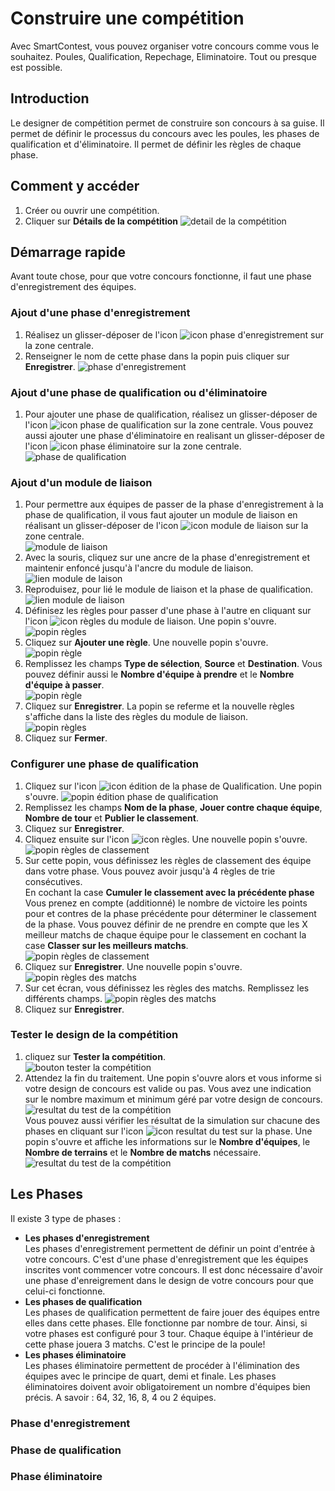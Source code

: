 ﻿# Construire une compétition

Avec SmartContest, vous pouvez organiser votre concours comme vous le souhaitez. Poules, Qualification, Repechage, Eliminatoire. Tout ou presque est possible. 

## Introduction

Le designer de compétition permet de construire son concours à sa guise.
Il permet de définir le processus du concours avec les poules, les phases de qualification et d'éliminatoire.
Il permet de définir les règles de chaque phase.

## Comment y accéder

1. Créer ou ouvrir une compétition.
2. Cliquer sur **Détails de la compétition**
 ![detail de la compétition](img/design-competition/1.jpg)

## Démarrage rapide

Avant toute chose, pour que votre concours fonctionne, il faut une phase d'enregistrement des équipes.

### Ajout d'une phase d'enregistrement

1. Réalisez un glisser-déposer de l'icon ![icon phase d'enregistrement](img/design-competition/2.jpg) sur la zone centrale.
2. Renseigner le nom de cette phase dans la popin puis cliquer sur **Enregistrer**.
 ![phase d'enregistrement](img/design-competition/3.jpg)

### Ajout d'une phase de qualification ou d'éliminatoire

1. Pour ajouter une phase de qualification, réalisez un glisser-déposer de l'icon ![icon phase de qualification](img/design-competition/4.jpg) sur la zone centrale.
 Vous pouvez aussi ajouter une phase d'éliminatoire en realisant un glisser-déposer de l'icon ![icon phase éliminatoire](img/design-competition/5.jpg) sur la zone centrale.
 ![phase de qualification](img/design-competition/6.jpg)

### Ajout d'un module de liaison

1. Pour permettre aux équipes de passer de la phase d'enregistrement à la phase de qualification, il vous faut ajouter un module de liaison en réalisant un glisser-déposer de l'icon ![icon module de liaison](img/design-competition/7.jpg) sur la zone centrale.  
 ![module de liaison](img/design-competition/8.jpg)
2. Avec la souris, cliquez sur une ancre de la phase d'enregistrement et maintenir enfoncé jusqu'à l'ancre du module de liaison.  
 ![lien module de laison](img/design-competition/9.jpg)
3. Reproduisez, pour lié le module de liaison et la phase de qualification.
 ![lien module de liaison](img/design-competition/10.jpg)
4. Définisez les règles pour passer d'une phase à l'autre en cliquant sur l'icon ![icon règles](img/design-competition/11.jpg) du module de liaison. Une popin s'ouvre.  
 ![popin règles](img/design-competition/12.jpg)
5. Cliquez sur **Ajouter une règle**. Une nouvelle popin s'ouvre.  
 ![popin règle](img/design-competition/13.jpg)
6. Remplissez les champs **Type de sélection**, **Source** et **Destination**. Vous pouvez définir aussi le **Nombre d'équipe à prendre** et le **Nombre d'équipe à passer**.  
 ![popin règle](img/design-competition/14.jpg)
7. Cliquez sur **Enregistrer**. La popin se referme et la nouvelle règles s'affiche dans la liste des règles du module de liaison.  
 ![popin règles](img/design-competition/15.jpg)
8. Cliquez sur **Fermer**.

### Configurer une phase de qualification

1. Cliquez sur l'icon ![icon édition](img/design-competition/16.jpg) de la phase de Qualification. Une popin s'ouvre.
 ![popin édition phase de qualification](img/design-competition/17.jpg)
2. Remplissez les champs **Nom de la phase**, **Jouer contre chaque équipe**, **Nombre de tour** et **Publier le classement**.
3. Cliquez sur **Enregistrer**.
4. Cliquez ensuite sur l'icon ![icon règles](img/design-competition/11.jpg). Une nouvelle popin s'ouvre.  
 ![popin règles de classement](img/design-competition/18.jpg)
5. Sur cette popin, vous définissez les règles de classement des équipe dans votre phase. Vous pouvez avoir jusqu'à 4 règles de trie consécutives.  
 En cochant la case **Cumuler le classement avec la précédente phase** Vous prenez en compte (additionné) le nombre de victoire les points pour et contres de la phase précédente pour déterminer le classement de la phase.
 Vous pouvez définir de ne prendre en compte que les X meilleur matchs de chaque équipe pour le classement en cochant la case **Classer sur les meilleurs matchs**.  
 ![popin règles de classement](img/design-competition/19.jpg)
6. Cliquez sur **Enregistrer**. Une nouvelle popin s'ouvre.  
 ![popin règles des matchs](img/design-competition/20.jpg)
7. Sur cet écran, vous définissez les règles des matchs. Remplissez les différents champs.
 ![popin règles des matchs](img/design-competition/21.jpg)
8. Cliquez sur **Enregistrer**.

### Tester le design de la compétition

1. cliquez sur **Tester la compétition**.  
 ![bouton tester la compétition](img/design-competition/22.jpg)
2. Attendez la fin du traitement. Une popin s'ouvre alors et vous informe si votre design de concours est valide ou pas. Vous avez une indication sur le nombre maximum et minimum géré par votre design de concours.
 ![resultat du test de la compétition](img/design-competition/23.jpg)  
  Vous pouvez aussi vérifier les résultat de la simulation sur chacune des phases en cliquant sur l'icon ![icon resultat du test sur la phase](img/design-competition/24.jpg). Une popin s'ouvre et affiche les informations sur le **Nombre d'équipes**, le **Nombre de terrains** et le **Nombre de matchs** nécessaire.  
  ![resultat du test de la compétition](img/design-competition/25.jpg)

## Les Phases

Il existe 3 type de phases :
+ **Les phases d'enregistrement**  
 Les phases d'enregistrement permettent de définir un point d'entrée à votre concours. C'est d'une phase d'enregistrement que les équipes inscrites vont commencer votre concours. Il est donc nécessaire d'avoir une phase d'enreigrement dans le design de votre concours pour que celui-ci fonctionne.  
+ **Les phases de qualification**  
 Les phases de qualification permettent de faire jouer des équipes entre elles dans cette phases. Elle fonctionne par nombre de tour. Ainsi, si votre phases est configuré pour 3 tour. Chaque équipe à l'intérieur de cette phase jouera 3 matchs. C'est le principe de la poule!
+ **Les phases éliminatoire**  
 Les phases éliminatoire permettent de procéder à l'élimination des équipes avec le principe de quart, demi et finale. Les phases éliminatoires doivent avoir obligatoirement un nombre d'équipes bien précis. A savoir : 64, 32, 16, 8, 4 ou 2 équipes.

### Phase d'enregistrement

### Phase de qualification

### Phase éliminatoire